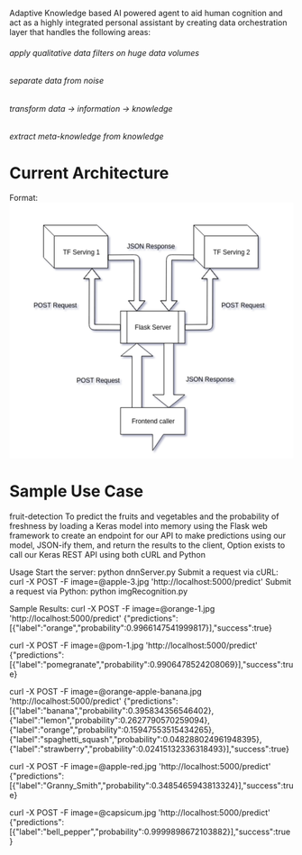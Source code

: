 Adaptive Knowledge based AI powered agent to aid human cognition and act as a highly integrated personal assistant by creating data orchestration layer that handles the following areas:  
###### apply qualitative data filters on huge data volumes
###### separate data from noise 
###### transform data -> information -> knowledge
###### extract meta-knowledge from knowledge

# Current Architecture
Format: ![Alt Text](https://github.com/di-demo/AdaptiveAI-Agent/blob/master/architecure.png)


# Sample Use Case
fruit-detection
To predict the fruits and vegetables and the probability of freshness by loading a Keras model into memory using the Flask web framework to create an endpoint for our API to make predictions using our model, JSON-ify them, and return the results to the client, Option exists to call our Keras REST API using both cURL and Python

Usage
Start the server: python dnnServer.py Submit a request via cURL: curl -X POST -F image=@apple-3.jpg 'http://localhost:5000/predict' Submit a request via Python: python imgRecognition.py

Sample Results:
curl -X POST -F image=@orange-1.jpg 'http://localhost:5000/predict' {"predictions":[{"label":"orange","probability":0.9966147541999817}],"success":true}

curl -X POST -F image=@pom-1.jpg 'http://localhost:5000/predict' {"predictions":[{"label":"pomegranate","probability":0.9906478524208069}],"success":true}

curl -X POST -F image=@orange-apple-banana.jpg 'http://localhost:5000/predict' {"predictions":[{"label":"banana","probability":0.395834356546402},{"label":"lemon","probability":0.2627790570259094},{"label":"orange","probability":0.15947553515434265},{"label":"spaghetti_squash","probability":0.048288024961948395},{"label":"strawberry","probability":0.02415132336318493}],"success":true}

curl -X POST -F image=@apple-red.jpg 'http://localhost:5000/predict' {"predictions":[{"label":"Granny_Smith","probability":0.3485465943813324}],"success":true}

curl -X POST -F image=@capsicum.jpg 'http://localhost:5000/predict' {"predictions":[{"label":"bell_pepper","probability":0.9999898672103882}],"success":true}
